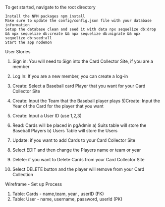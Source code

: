 
To get started, navigate to the root directory

    Install the NPM packages npm install
    Make sure to update the config/config.json file with your database information
    Setup the database clean and seed it with data npx sequelize db:drop && npx sequelize db:create && npx sequelize db:migrate && npx sequelize db:seed:all
    Start the app nodemon


User Stories

1)	Sign in:  You will need to Sign into the Card Collector Site, if you are a member
2)	Log In:  If you are a new member, you can create a log-in
3)	Create: Select a Baseball card Player that you want for your Card Collector Site 
4) Create: Input the Team that the Baseball player plays
5)Create: Input the Year of the Card for the player that you want
6) Create: Input a User ID  (use 1,2,3)
7) Read: Cards will be placed in pgAdmin
    a) Suits table will store the Baseball Players
    b) Users Table will store the Users 
8)	Update:  if you want to add Cards to your Card Collector Site
9) Select EDIT and then change the Players name or team or year

9)	Delete: if you want to Delete Cards from your Card Collector Site
10) Select DELETE button and the player will remove from your Card Collection 

Wireframe - Set up Process 

1) Table: Cards - name,team, year , userID (FK) 
2) Table: User - name, username, password, userId (PK)